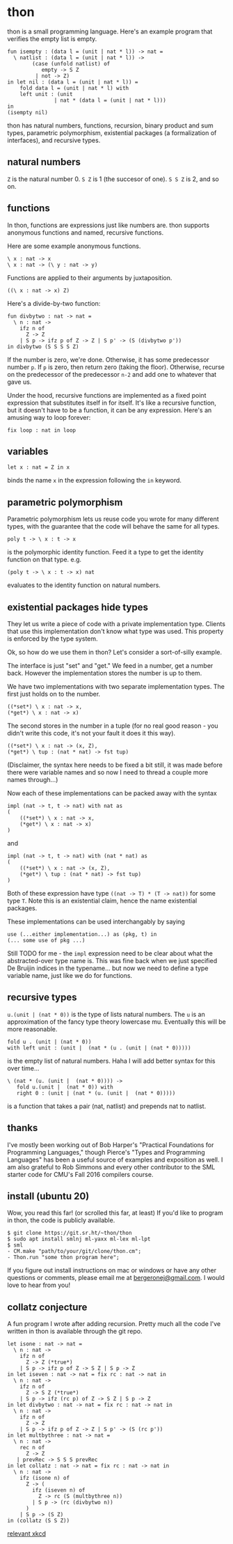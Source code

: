 # thon

thon is a small programming language. Here's an example program that
verifies the empty list is empty.

```
fun isempty : (data l = (unit | nat * l)) -> nat =
  \ natlist : (data l = (unit | nat * l)) ->
        (case (unfold natlist) of
           empty -> S Z
         | not -> Z)
in let nil : (data l = (unit | nat * l)) =
    fold data l = (unit | nat * l) with
    left unit : (unit
               | nat * (data l = (unit | nat * l)))
in
(isempty nil)
```

thon has natural numbers, functions, recursion, binary product and sum
types, parametric polymorphism, existential packages (a formalization of
interfaces), and recursive types.

## natural numbers

`Z` is the natural number 0. `S Z` is 1 (the succesor of one). `S S Z` is 2, and so on.

## functions

In thon, functions are expressions just like numbers are. thon
supports anonymous functions and named, recursive functions.

Here are some example anonymous functions.

```
\ x : nat -> x
\ x : nat -> (\ y : nat -> y)
```

Functions are applied to their arguments by juxtaposition.

```
((\ x : nat -> x) Z)
```

Here's a divide-by-two function:

```
fun divbytwo : nat -> nat =
  \ n : nat ->
    ifz n of
      Z -> Z
    | S p -> ifz p of Z -> Z | S p' -> (S (divbytwo p'))
in divbytwo (S S S S Z)
```
If the number is zero, we're done. Otherwise, it has some predecessor
number `p`. If `p` is zero, then return zero (taking the
floor). Otherwise, recurse on the predecessor of the predecessor `n-2`
and add one to whatever that gave us.

Under the hood, recursive functions are implemented as a fixed point
expression that substitutes itself in for itself. It's like a
recursive function, but it doesn't have to be a function, it can be
any expression. Here's an amusing way to loop forever:

```
fix loop : nat in loop
```

## variables

```
let x : nat = Z in x
```
binds the name `x` in the expression following the `in` keyword.

## parametric polymorphism

Parametric polymorphism lets us reuse code you wrote for many
different types, with the guarantee that the code will behave the
same for all types.

```
poly t -> \ x : t -> x
```
is the polymorphic identity function. Feed it a type to get the
identity function on that type. e.g.

```
(poly t -> \ x : t -> x) nat
```
evaluates to the identity function on natural numbers.

## existential packages hide types

They let us write a piece of code with a private implementation
type. Clients that use this implementation don't know what type was
used. This property is enforced by the type system.

Ok, so how do we use them in thon? Let's consider a sort-of-silly
example.

The interface is just "set" and "get." We feed in a number, get a
number back. However the implementation stores the number is up to
them.

We have two implementations with two separate implementation
types. The first just holds on to the number.
```
((*set*) \ x : nat -> x,
(*get*) \ x : nat -> x)
```
The second stores in the number in a tuple (for no real good reason -
you didn't write this code, it's not your fault it does it this way).

```
((*set*) \ x : nat -> (x, Z),
(*get*) \ tup : (nat * nat) -> fst tup)
```

(Disclaimer, the syntax here needs to be fixed a bit still, it was
made before there were variable names and so now I need to thread a
couple more names through...)

Now each of these implementations can be packed away with the syntax

```
impl (nat -> t, t -> nat) with nat as
(
    ((*set*) \ x : nat -> x,
    (*get*) \ x : nat -> x)
)
```
and

```
impl (nat -> t, t -> nat) with (nat * nat) as
(
    ((*set*) \ x : nat -> (x, Z),
    (*get*) \ tup : (nat * nat) -> fst tup)
)
```

Both of these expression have type `((nat -> T) * (T -> nat))` for
some type `T`. Note this is an existential claim, hence the name
existential packages.

These implementations can be used interchangably by saying

```
use (...either implementation...) as (pkg, t) in
(... some use of pkg ...)
```

Still TODO for me - the `impl` expression need to be clear about what
the abstracted-over type name is. This was fine back when we just
specified De Bruijin indices in the typename... but now we need to
define a type variable name, just like we do for functions.

## recursive types

`u.(unit | (nat * 0))` is the type of lists natural numbers. The `u`
is an approximation of the fancy type theory lowercase mu. Eventually
this will be more reasonable.

```
fold u . (unit | (nat * 0))
with left unit : (unit |  (nat * (u . (unit | (nat * 0)))))
```

is the empty list of natural numbers. Haha I will add better syntax for this over time...

```
\ (nat * (u. (unit |  (nat * 0)))) ->
   fold u.(unit |  (nat * 0)) with
   right 0 : (unit | (nat * (u. (unit |  (nat * 0)))))
```

is a function that takes a pair (nat, natlist) and prepends nat to natlist.

## thanks

I've mostly been working out of Bob Harper's "Practical Foundations for
Programming Languages," though Pierce's "Types and Programming Languages" has
been a useful source of examples and exposition as well. I am also
grateful to Rob Simmons and every other contributor to the SML starter
code for CMU's Fall 2016 compilers course.

## install (ubuntu 20)

Wow, you read this far! (or scrolled this far, at least) If you'd like
to program in thon, the code is publicly available.

    $ git clone https://git.sr.ht/~thon/thon
    $ sudo apt install smlnj ml-yaxx ml-lex ml-lpt
    $ sml
    - CM.make "path/to/your/git/clone/thon.cm";
    - Thon.run "some thon program here";

If you figure out install instructions on mac or windows or have any
other questions or comments, please email me at
bergeronej@gmail.com. I would love to hear from you!

## collatz conjecture

A fun program I wrote after adding recursion. Pretty much all the code
I've written in thon is available through the git repo.

```
let isone : nat -> nat = 
  \ n : nat ->
    ifz n of
      Z -> Z (*true*)
    | S p -> ifz p of Z -> S Z | S p -> Z
in let iseven : nat -> nat = fix rc : nat -> nat in
  \ n : nat ->
    ifz n of
      Z -> S Z (*true*)
    | S p -> ifz (rc p) of Z -> S Z | S p -> Z
in let divbytwo : nat -> nat = fix rc : nat -> nat in
  \ n : nat ->
    ifz n of
      Z -> Z
    | S p -> ifz p of Z -> Z | S p' -> (S (rc p'))
in let multbythree : nat -> nat =
  \ n : nat ->
    rec n of
      Z -> Z
   | prevRec -> S S S prevRec
in let collatz : nat -> nat = fix rc : nat -> nat in
  \ n : nat ->
    ifz (isone n) of
      Z -> (
        ifz (iseven n) of
          Z -> rc (S (multbythree n))
        | S p -> (rc (divbytwo n))
      )
    | S p -> (S Z)
in (collatz (S S Z))
```

[relevant xkcd](https://xkcd.com/710/)